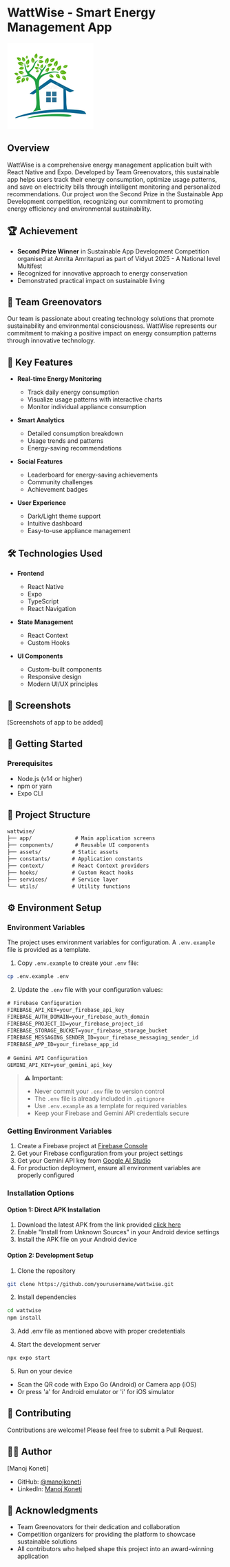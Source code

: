 # WattWise - Smart Energy Management App

<img src="assets/images/icon.png" alt="WattWise Logo" width="200" height="200" />

## Overview
WattWise is a comprehensive energy management application built with React Native and Expo. Developed by Team Greenovators, this sustainable app helps users track their energy consumption, optimize usage patterns, and save on electricity bills through intelligent monitoring and personalized recommendations. Our project won the Second Prize in the Sustainable App Development competition, recognizing our commitment to promoting energy efficiency and environmental sustainability.

## 🏆 Achievement
- **Second Prize Winner** in Sustainable App Development Competition organised at Amrita Amritapuri as part of Vidyut 2025 - A National level Multifest
- Recognized for innovative approach to energy conservation
- Demonstrated practical impact on sustainable living

## 👥 Team Greenovators
Our team is passionate about creating technology solutions that promote sustainability and environmental consciousness. WattWise represents our commitment to making a positive impact on energy consumption patterns through innovative technology.

## 🌟 Key Features

- **Real-time Energy Monitoring**
  - Track daily energy consumption
  - Visualize usage patterns with interactive charts
  - Monitor individual appliance consumption

- **Smart Analytics**
  - Detailed consumption breakdown
  - Usage trends and patterns
  - Energy-saving recommendations

- **Social Features**
  - Leaderboard for energy-saving achievements
  - Community challenges
  - Achievement badges

- **User Experience**
  - Dark/Light theme support
  - Intuitive dashboard
  - Easy-to-use appliance management

## 🛠️ Technologies Used

- **Frontend**
  - React Native
  - Expo
  - TypeScript
  - React Navigation

- **State Management**
  - React Context
  - Custom Hooks

- **UI Components**
  - Custom-built components
  - Responsive design
  - Modern UI/UX principles

## 📱 Screenshots
[Screenshots of app to be added]

## 🚀 Getting Started

### Prerequisites
- Node.js (v14 or higher)
- npm or yarn
- Expo CLI

## 🔧 Project Structure

```
wattwise/
├── app/              # Main application screens
├── components/       # Reusable UI components
├── assets/          # Static assets
├── constants/       # Application constants
├── context/         # React Context providers
├── hooks/           # Custom React hooks
├── services/        # Service layer
└── utils/           # Utility functions
```

## ⚙️ Environment Setup

### Environment Variables
The project uses environment variables for configuration. A `.env.example` file is provided as a template.

1. Copy `.env.example` to create your `.env` file:
```bash
cp .env.example .env
```

2. Update the `.env` file with your configuration values:
```env
# Firebase Configuration
FIREBASE_API_KEY=your_firebase_api_key
FIREBASE_AUTH_DOMAIN=your_firebase_auth_domain
FIREBASE_PROJECT_ID=your_firebase_project_id
FIREBASE_STORAGE_BUCKET=your_firebase_storage_bucket
FIREBASE_MESSAGING_SENDER_ID=your_firebase_messaging_sender_id
FIREBASE_APP_ID=your_firebase_app_id

# Gemini API Configuration
GEMINI_API_KEY=your_gemini_api_key
```

> ⚠️ **Important**: 
> - Never commit your `.env` file to version control
> - The `.env` file is already included in `.gitignore`
> - Use `.env.example` as a template for required variables
> - Keep your Firebase and Gemini API credentials secure

### Getting Environment Variables
1. Create a Firebase project at [Firebase Console](https://console.firebase.google.com)
2. Get your Firebase configuration from your project settings
3. Get your Gemini API key from [Google AI Studio](https://makersuite.google.com/app/apikey)
4. For production deployment, ensure all environment variables are properly configured


### Installation Options

#### Option 1: Direct APK Installation
1. Download the latest APK from the link provided [click here](https://1drv.ms/u/c/237c845962d07dc1/ET-XZfkFSbROmOym2eArPdUBDllCc6xS_gC3vVbhXllNYA?e=BNnfXb)
2. Enable "Install from Unknown Sources" in your Android device settings
3. Install the APK file on your Android device

#### Option 2: Development Setup
1. Clone the repository
```bash
git clone https://github.com/yourusername/wattwise.git
```

2. Install dependencies
```bash
cd wattwise
npm install
```
3. Add .env file as mentioned above with proper credetentials

4. Start the development server
```bash
npx expo start
```

5. Run on your device
- Scan the QR code with Expo Go (Android) or Camera app (iOS)
- Or press 'a' for Android emulator or 'i' for iOS simulator


## 🤝 Contributing
Contributions are welcome! Please feel free to submit a Pull Request.

<!-- ## 📄 License
This project is licensed under the MIT License - see the [LICENSE](LICENSE) file for details. -->

## 👨‍💻 Author
[Manoj Koneti]
- GitHub: [@manojkoneti](https://github.com/manojk765)
- LinkedIn: [Manoj Koneti](https://www.linkedin.com/in/koneti-manoj/)

## 🙏 Acknowledgments
- Team Greenovators for their dedication and collaboration
- Competition organizers for providing the platform to showcase sustainable solutions
- All contributors who helped shape this project into an award-winning application 
